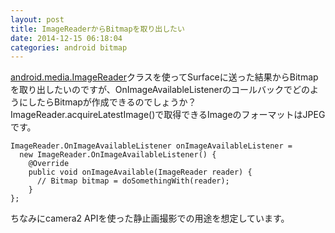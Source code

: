 ```yaml
---
layout: post
title: ImageReaderからBitmapを取り出したい
date: 2014-12-15 06:18:04
categories: android bitmap
---
```

<!-- {% raw %} -->
<p><a href="https://developer.android.com/reference/android/media/ImageReader.html" rel="nofollow">android.media.ImageReader</a>クラスを使ってSurfaceに送った結果からBitmapを取り出したいのですが、OnImageAvailableListenerのコールバックでどのようにしたらBitmapが作成できるのでしょうか？<br>
ImageReader.acquireLatestImage()で取得できるImageのフォーマットはJPEGです。</p>

<pre><code>ImageReader.OnImageAvailableListener onImageAvailableListener =
  new ImageReader.OnImageAvailableListener() {
    @Override
    public void onImageAvailable(ImageReader reader) {
      // Bitmap bitmap = doSomethingWith(reader);
    }
};
</code></pre>

<p>ちなみにcamera2 APIを使った静止画撮影での用途を想定しています。</p>
<!-- {% endraw %} -->
